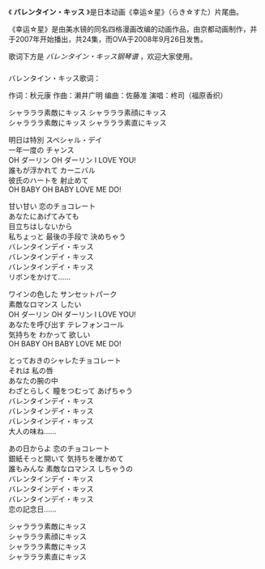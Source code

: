 

《 **バレンタイン・キッス** 》是日本动画《幸运☆星》（らき☆すた）片尾曲。

  

《幸运☆星》是由美水镜的同名四格漫画改编的动画作品，由京都动画制作，并于2007年开始播出，共24集，而OVA于2008年9月26日发售。

  

歌词下方是 _バレンタイン・キッス钢琴谱_ ，欢迎大家使用。

###  
バレンタイン・キッス歌词：

作词：秋元康 作曲：濑井广明 编曲：佐藤准 演唱：柊司（福原香织）  
  
  
シャラララ素敵にキッス シャラララ素顔にキッス  
シャラララ素敵にキッス シャラララ素直にキッス

明日は特別 スペシャル・デイ  
一年一度の チャンス  
OH ダーリン OH ダーリン I LOVE YOU!  
誰もが浮かれて カーニバル  
彼氏のハートを 射止めて  
OH BABY OH BABY LOVE ME DO!

甘い甘い 恋のチョコレート  
あなたにあげてみても  
目立ちはしないから  
私ちょっと 最後の手段で 決めちゃう  
バレンタインデイ・キッス  
バレンタインデイ・キッス  
バレンタインデイ・キッス  
リボンをかけて......

ワインの色した サンセットパーク  
素敵なロマンス したい  
OH ダーリン OH ダーリン I LOVE YOU!  
あなたを呼び出す テレフォンコール  
気持ちを わかって 欲しい  
OH BABY OH BABY LOVE ME DO!

とっておきのシャレたチョコレート  
それは 私の唇  
あなたの腕の中  
わざとらしく 瞳をつむって あげちゃう  
バレンタインデイ・キッス  
バレンタインデイ・キッス  
バレンタインデイ・キッス  
大人の味ね......

あの日からよ 恋のチョコレート  
銀紙そっと開いて 気持ちを確かめて  
誰もみんな 素敵なロマンス しちゃうの  
バレンタインデイ・キッス  
バレンタインデイ・キッス  
バレンタインデイ・キッス  
恋の記念日......

シャラララ素敵にキッス  
シャラララ素顔にキッス  
シャラララ素敵にキッス  
シャラララ素直にキッス  
  

